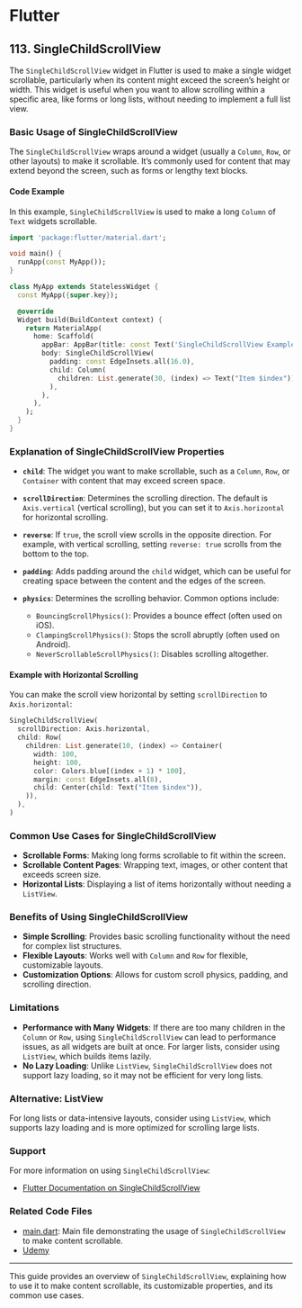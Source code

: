 # Flutter

## 113. SingleChildScrollView

The `SingleChildScrollView` widget in Flutter is used to make a single widget scrollable, particularly when its content might exceed the screen’s height or width. This widget is useful when you want to allow scrolling within a specific area, like forms or long lists, without needing to implement a full list view.

### Basic Usage of SingleChildScrollView

The `SingleChildScrollView` wraps around a widget (usually a `Column`, `Row`, or other layouts) to make it scrollable. It’s commonly used for content that may extend beyond the screen, such as forms or lengthy text blocks.

#### Code Example

In this example, `SingleChildScrollView` is used to make a long `Column` of `Text` widgets scrollable.

```dart
import 'package:flutter/material.dart';

void main() {
  runApp(const MyApp());
}

class MyApp extends StatelessWidget {
  const MyApp({super.key});

  @override
  Widget build(BuildContext context) {
    return MaterialApp(
      home: Scaffold(
        appBar: AppBar(title: const Text('SingleChildScrollView Example')),
        body: SingleChildScrollView(
          padding: const EdgeInsets.all(16.0),
          child: Column(
            children: List.generate(30, (index) => Text("Item $index")),
          ),
        ),
      ),
    );
  }
}
```

### Explanation of SingleChildScrollView Properties

- **`child`**: The widget you want to make scrollable, such as a `Column`, `Row`, or `Container` with content that may exceed screen space.

- **`scrollDirection`**: Determines the scrolling direction. The default is `Axis.vertical` (vertical scrolling), but you can set it to `Axis.horizontal` for horizontal scrolling.

- **`reverse`**: If `true`, the scroll view scrolls in the opposite direction. For example, with vertical scrolling, setting `reverse: true` scrolls from the bottom to the top.

- **`padding`**: Adds padding around the `child` widget, which can be useful for creating space between the content and the edges of the screen.

- **`physics`**: Determines the scrolling behavior. Common options include:
  - `BouncingScrollPhysics()`: Provides a bounce effect (often used on iOS).
  - `ClampingScrollPhysics()`: Stops the scroll abruptly (often used on Android).
  - `NeverScrollableScrollPhysics()`: Disables scrolling altogether.

#### Example with Horizontal Scrolling

You can make the scroll view horizontal by setting `scrollDirection` to `Axis.horizontal`:

```dart
SingleChildScrollView(
  scrollDirection: Axis.horizontal,
  child: Row(
    children: List.generate(10, (index) => Container(
      width: 100,
      height: 100,
      color: Colors.blue[(index + 1) * 100],
      margin: const EdgeInsets.all(8),
      child: Center(child: Text("Item $index")),
    )),
  ),
)
```

### Common Use Cases for SingleChildScrollView

- **Scrollable Forms**: Making long forms scrollable to fit within the screen.
- **Scrollable Content Pages**: Wrapping text, images, or other content that exceeds screen size.
- **Horizontal Lists**: Displaying a list of items horizontally without needing a `ListView`.

### Benefits of Using SingleChildScrollView

- **Simple Scrolling**: Provides basic scrolling functionality without the need for complex list structures.
- **Flexible Layouts**: Works well with `Column` and `Row` for flexible, customizable layouts.
- **Customization Options**: Allows for custom scroll physics, padding, and scrolling direction.

### Limitations

- **Performance with Many Widgets**: If there are too many children in the `Column` or `Row`, using `SingleChildScrollView` can lead to performance issues, as all widgets are built at once. For larger lists, consider using `ListView`, which builds items lazily.
- **No Lazy Loading**: Unlike `ListView`, `SingleChildScrollView` does not support lazy loading, so it may not be efficient for very long lists.

### Alternative: ListView

For long lists or data-intensive layouts, consider using `ListView`, which supports lazy loading and is more optimized for scrolling large lists.

### Support

For more information on using `SingleChildScrollView`:

- [Flutter Documentation on SingleChildScrollView](https://api.flutter.dev/flutter/widgets/SingleChildScrollView-class.html)

### Related Code Files

- [main.dart](main.dart): Main file demonstrating the usage of `SingleChildScrollView` to make content scrollable.
- [Udemy](https://www.udemy.com/course/flutter-dart-creez-des-applications-pour-ios-et-android/learn/lecture/26975720#overview)

---

This guide provides an overview of `SingleChildScrollView`, explaining how to use it to make content scrollable, its customizable properties, and its common use cases.
